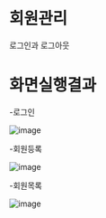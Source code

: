 # 회원관리
 로그인과 로그아웃
 
# 화면실행결과

-로그인

![image](https://user-images.githubusercontent.com/109999625/182058698-5927df99-9793-406a-99b1-d7b7c5315890.png)

-회원등록

![image](https://user-images.githubusercontent.com/109999625/182058738-e5f9055e-24dc-45c7-ab46-7a5460a9c885.png)

-회원목록

![image](https://user-images.githubusercontent.com/109999625/182058782-aa06388a-a94f-4f99-a669-90707eadad66.png)

